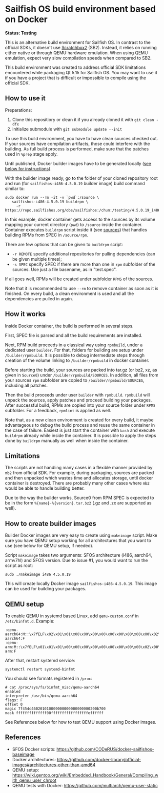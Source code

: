 # Sailfish OS build environment based on Docker

**Status: Testing**

This is an alternative build environment for Sailfish OS. In contrast
to the official SDKs, it doesn't use
[Scratchbox2](https://github.com/sailfishos/scratchbox2)
(SB2). Instead, it relies on running either native or through QEMU
hardware emulation. When using QEMU emulation, expect very slow
compilation speeds when compared to SB2.

This build environment was created to address official SDK limitations
encountered while packaging Qt 5.15 for Sailfish OS. You may want to
use it if you have a project that is difficult or impossible to
compile using the official SDK.


## How to use it

Preparations: 
 1. Clone this repositiory or clean it if you already cloned it with `git clean -dfx`
 1. initialize submodule with `git submodule update --init`

To use this build environment, you have to have clean sources checked
out. If your sources have compilation artifacts, those could interfere
with the building. As full build process is performed, make sure that
the patches used in `%prep` stage apply.

Until published, Docker builder images have to be generated locally
([see below for instructions](#how-to-create-builder-images)). 

With the builder image ready, go to the
folder of your cloned repository root and run (for `sailfishos-i486-4.5.0.19` builder image)
build command similar to:

```
sudo docker run --rm -it -v `pwd`:/source \
   sailfishos-i486-4.5.0.19 buildrpm \
     -r https://repo.sailfishos.org/obs/sailfishos:/chum:/testing/4.5.0.19_i486/
```

In this example, docker container gets access to the sources by its
volume mapping your current directory (`pwd`) to `/source` inside the
container. Container executes `buildrpm` script inside it (see
[sources](scripts/buildrpm)) that handles building RPMs from SPEC in
`/source/rpm`.

There are few options that can be given to `buildrpm` script:

- `-r REMOTE` specify additional repositories for pulling dependencies
  (can be given multiple times);
- `-s SPEC` specify SPEC if there are more than one in `rpm` subfolder
  of the sources. Use just a file basename, as in "test.spec".

If all goes well, RPMs will be created under subfolder `RPMS` of the
sources.

Note that it is recommended to use `--rm` to remove container as soon
as it is finished. On every build, a clean environment is used and all
the dependencies are pulled in again.


## How it works

Inside Docker container, the build is performed in several steps.

First, SPEC file is parsed and all the build requirements are
installed.

Next, RPM build proceeds in a classical way using `rpmbuild`, under a
dedicated user `builder`. For that, folders for building are setup
under `/builder/rpmbuild`. It is possible to debug intermediate steps
through creation of the volume linking to `/builder/rpmbuild` in
docker container.

Before starting the build, your sources are packed into tar.gz (or
bz2, xz, as given in `Source0`) under `/builder/rpmbuild/SOURCES`. In
addition, all files from your sources `rpm` subfolder are copied to
`/builder/rpmbuild/SOURCES`, including all patches.

Then the build proceeds under user `builder` with
`rpmbuild`. `rpmbuild` will unpack the sources, apply patches and
proceed building your packages. After successful build, RPMs are
copied into your source folder under `RPMS` subfolder. For a feedback,
`rpmlint` is applied as well.

Note that, as a new clean environment is created for every build, it
maybe advantageous to debug the build process and reuse the same
container in the case of failure. Easiest is just start the container
with `bash` and execute `buildrpm` already while inside the
container. It is possible to apply the steps done by `buildrpm`
manually as well when inside the container.


## Limitations

The scripts are not handling many cases in a flexible manner provided
by `mb2` from official SDK. For example, during packaging, sources are
packed and then unpacked which wastes time and allocates storage,
until docker container is destroyed. There are probably many other
cases where `mb2` would be able to handle building better.

Due to the way the builder works, Source0 from RPM SPEC is expected to
be in the form `%{name}-%{version}.tar.bz2` (.gz and .zx are supported
as well).


## How to create builder images

Builder Docker images are very easy to create using `makeimage`
script. Make sure you have QEMU setup working for all architectures
that you want to use (see below for QEMU setup, if needed).

Script `makeimage` takes two arguments: SFOS architecture (i486,
aarch64, armv7hl) and SFOS version. Due to issue #1, you would want to
run the script as root:

```
sudo ./makeimage i486 4.5.0.19
```

This will create locally Docker image `sailfishos-i486-4.5.0.19`. This
image can be used for building your packages.


## QEMU setup

To enable QEMU in systemd based Linux, add `qemu-custom.conf` in
`/etc/binfmt.d`. Example:

```
:qemu-aarch64:M::\x7fELF\x02\x01\x01\x00\x00\x00\x00\x00\x00\x00\x00\x00\x02\x00\xb7\x00:\xff\xff\xff\xff\xff\xff\xff\x00\xff\xff\xff\xff\xff\xff\xff\xff\xfe\xff\xff\xff:/usr/bin/qemu-aarch64:F
:qemu-arm:M::\x7fELF\x01\x01\x01\x00\x00\x00\x00\x00\x00\x00\x00\x00\x02\x00\x28\x00:\xff\xff\xff\xff\xff\xff\xff\x00\xff\xff\xff\xff\xff\xff\xff\xff\xfe\xff\xff\xff:/usr/bin/qemu-arm:F
```

After that, restart systemd service:
```
systemctl restart systemd-binfmt
```

You should see formats registered in `/proc`:
```
# cat /proc/sys/fs/binfmt_misc/qemu-aarch64
enabled
interpreter /usr/bin/qemu-aarch64
flags: F
offset 0
magic 7f454c460201010000000000000000000200b700
mask ffffffffffffff00fffffffffffffffffeffffff
```

See References below for how to test QEMU support using Docker images.


## References

- SFOS Docker scripts: https://github.com/CODeRUS/docker-sailfishos-baseimage
- Docker architectures: https://github.com/docker-library/official-images#architectures-other-than-amd64
- QEMU setup: https://wiki.gentoo.org/wiki/Embedded_Handbook/General/Compiling_with_qemu_user_chroot
- QEMU tests with Docker: https://github.com/multiarch/qemu-user-static
